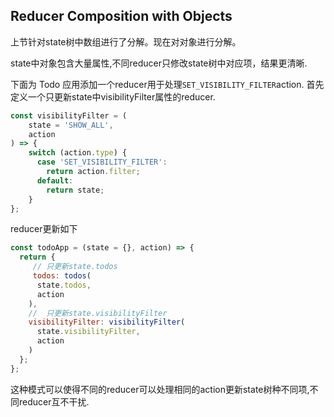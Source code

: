 
## Reducer Composition with Objects

上节针对state树中数组进行了分解。现在对对象进行分解。

state中对象包含大量属性,不同reducer只修改state树中对应项，结果更清晰.

下面为 Todo 应用添加一个reducer用于处理`SET_VISIBILITY_FILTER`action. 首先定义一个只更新state中visibilityFilter属性的reducer.


```JavaScript
const visibilityFilter = (
    state = 'SHOW_ALL',
    action
) => {
    switch (action.type) {
      case 'SET_VISIBILITY_FILTER':
        return action.filter;
      default:
        return state;
    }
};
```

reducer更新如下

```JavaScript
const todoApp = (state = {}, action) => {
  return {
     // 只更新state.todos
     todos: todos( 
      state.todos,
      action
    ),
    //  只更新state.visibilityFilter
    visibilityFilter: visibilityFilter(
      state.visibilityFilter,
      action
    )
  };
};
```

这种模式可以使得不同的reducer可以处理相同的action更新state树种不同项,不同reducer互不干扰.